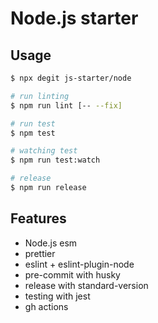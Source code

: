 # Node.js starter

## Usage

```sh
$ npx degit js-starter/node
```

```sh
# run linting
$ npm run lint [-- --fix]

# run test
$ npm test

# watching test
$ npm run test:watch

# release
$ npm run release
```

## Features

* Node.js esm
* prettier
* eslint + eslint-plugin-node
* pre-commit with husky
* release with standard-version
* testing with jest
* gh actions
